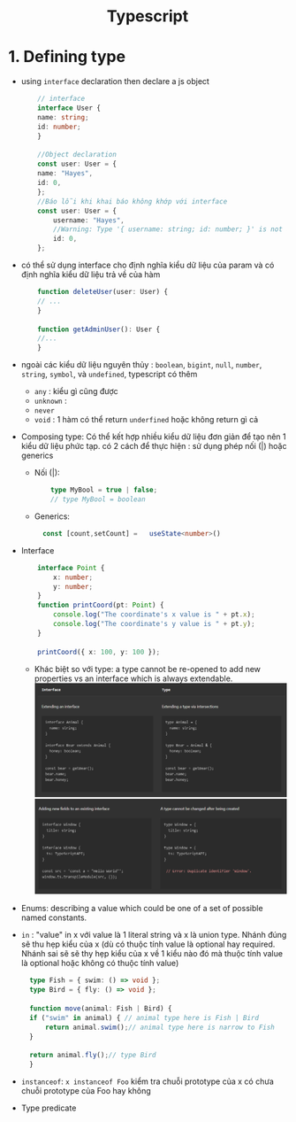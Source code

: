 <h1 align=center>Typescript</h1>

# 1. Defining type 
- using `interface` declaration then declare a js object
    ```typescript
        // interface
        interface User {
        name: string;
        id: number;
        }

        //Object declaration
        const user: User = {
        name: "Hayes",
        id: 0,
        };
        //Báo lỗi khi khai báo không khớp với interface
        const user: User = {
            username: "Hayes",
            //Warning: Type '{ username: string; id: number; }' is not assignable to type 'User'.Object literal may only specify known properties, and 'username' does not exist in type 'User'.
            id: 0,
        };
    ```
- có thể sử dụng interface cho định nghĩa kiểu dữ liệu của param và có định nghĩa kiểu dữ liệu trả về của hàm
    ```typescript
        function deleteUser(user: User) {
        // ...
        }
        
        function getAdminUser(): User {
        //...
        }
    ```
- ngoài các kiểu dữ liệu nguyên  thủy : `boolean`, `bigint`, `null`, `number`, `string`, `symbol`, và `undefined`, typescript có thêm 
  - `any` : kiểu gì cũng được
  -  `unknown` :    
  -  `never`
  -  `void` : 1 hàm có thể return `underfined` hoặc không return gì cả
-  Composing type: Có thể kết hợp nhiều kiểu dữ liệu đơn giản để tạo nên 1 kiểu dữ liệu phức tạp. có 2 cách để thực hiện : sử dụng phép nối (|) hoặc generics
   -  Nối (|): 
        ```typescript
            type MyBool = true | false;
            // type MyBool = boolean
        ```
   -  Generics:
      ```typescript
        const [count,setCount] =   useState<number>()
      ```
- Interface
    ```typescript
        interface Point {
            x: number;
            y: number;
        }
        function printCoord(pt: Point) {
            console.log("The coordinate's x value is " + pt.x);
            console.log("The coordinate's y value is " + pt.y);
        }
            
        printCoord({ x: 100, y: 100 });
    ```
  - Khác biệt so với type: a type cannot be re-opened to add new properties vs an interface which is always extendable.
    ![interface vs type](image-3.png)
    ![Alt text](image-4.png)
- Enums: describing a value which could be one of a set of possible named constants.
- `in` : "value" in x với value là 1 literal string và x là union type. Nhánh đúng sẽ thu hẹp kiểu của x (dù có thuộc tính value là optional hay required. Nhánh sai sẽ sẽ thy hẹp kiểu của x về 1 kiểu nào đó mà thuộc tính value là optional hoặc không có thuộc tính value)
  ```typescript
    type Fish = { swim: () => void };
    type Bird = { fly: () => void };
    
    function move(animal: Fish | Bird) {
    if ("swim" in animal) { // animal type here is Fish | Bird
        return animal.swim();// animal type here is narrow to Fish
    }
    
    return animal.fly();// type Bird
    }
  ```
- `instanceof`: `x instanceof Foo` kiểm tra chuỗi prototype của x có chưa chuỗi prototype của Foo hay không    

- Type predicate